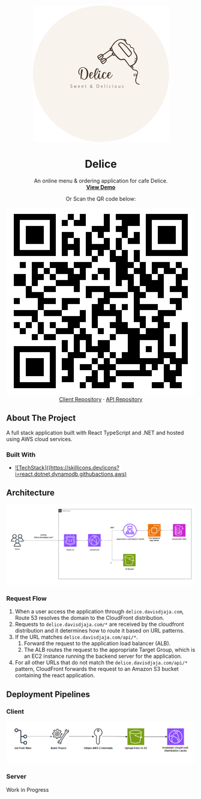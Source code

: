 <div align="center">
<img alt="Delice" src="public/Delice-circle.png">
<h1 align="center">Delice</h1>

  <p align="center">
    An online menu & ordering application for cafe Delice. 
    <br />
    <a href="https:delice.davisdjaja.com"><strong>View Demo</strong></a>
    <br />
    <p align="center">Or Scan the QR code below:</p>
    <img alt="deliceQRCode" src="src/assets/deliceQR.png">
    <br />
    <a href="https://github.com/Denz1423/delice-client">Client Repository</a>
    ·
    <a href="https://github.com/Denz1423/delice-api">API Repository</a>
  </p>
</div>

## About The Project

A full stack application built with React TypeScript and .NET and hosted using AWS cloud services. 

### Built With

- [![TechStack]((https://skillicons.dev/icons?i=react,dotnet,dynamodb,githubactions,aws)](https://skillicons.dev)

## Architecture
![AWS architecture diagram for delice](src/assets/delice-architecture.png)

### Request Flow

1. When a user access the application through `delice.davisdjaja.com`, Route 53 resolves the domain to the CloudFront distribution.
2. Requests to `delice.davisdjaja.com/*` are received by the cloudfront distribution and it determines how to route it based on URL patterns.
3. If the URL matches `delice.davisdjaja.com/api/*`.
   1. Forward the request to the application load balancer (ALB).
   2. The ALB routes the request to the appropriate Target Group, which is an EC2 instance running the backend server for the application.
4. For all other URLs that do not match the `delice.davisdjaja.com/api/*` pattern, CloudFront forwards the request to an Amazon S3 bucket containing the react application.

## Deployment Pipelines

### Client

![delice client deployment pipeline](src/assets/delice-client-workflow.png)

### Server

Work in Progress